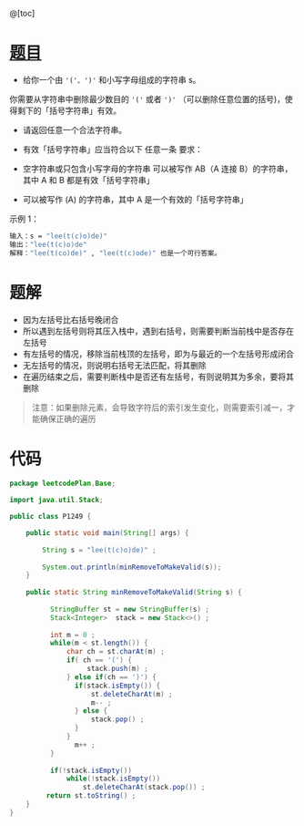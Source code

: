 ﻿@[toc]
# [题目](https://leetcode-cn.com/problems/minimum-remove-to-make-valid-parentheses/)

- 给你一个由 `'('、')'` 和小写字母组成的字符串 s。

你需要从字符串中删除最少数目的 `'('` 或者 `')'` （可以删除任意位置的括号)，使得剩下的「括号字符串」有效。

- 请返回任意一个合法字符串。

- 有效「括号字符串」应当符合以下 任意一条 要求：

- 空字符串或只包含小写字母的字符串
可以被写作 AB（A 连接 B）的字符串，其中 A 和 B 都是有效「括号字符串」
- 可以被写作 (A) 的字符串，其中 A 是一个有效的「括号字符串」
 

示例 1：

```bash
输入：s = "lee(t(c)o)de)"
输出："lee(t(c)o)de"
解释："lee(t(co)de)" , "lee(t(c)ode)" 也是一个可行答案。 
```


# 题解
- 因为左括号比右括号晚闭合
- 所以遇到左括号则将其压入栈中，遇到右括号，则需要判断当前栈中是否存在左括号
- 有左括号的情况，移除当前栈顶的左括号，即为与最近的一个左括号形成闭合
- 无左括号的情况，则说明右括号无法匹配，将其删除
- 在遍历结束之后，需要判断栈中是否还有左括号，有则说明其为多余，要将其删除

> 注意：如果删除元素，会导致字符后的索引发生变化，则需要索引减一，才能确保正确的遍历

# 代码

```java
package leetcodePlan.Base;

import java.util.Stack;

public class P1249 {

	public static void main(String[] args) {
	
		String s = "lee(t(c)o)de)" ;
		
		System.out.println(minRemoveToMakeValid(s));
	}
	
    public static String minRemoveToMakeValid(String s) {
   
    	  StringBuffer st = new StringBuffer(s) ;
    	  Stack<Integer>  stack = new Stack<>() ;
    	  
    	  int m = 0 ;
    	  while(m < st.length()) {
    		  char ch = st.charAt(m) ;
    		  if( ch == '(') {
    			   stack.push(m) ;  
    		  } else if(ch == ')') {
    			if(stack.isEmpty()) {  
    				st.deleteCharAt(m) ;
    				m-- ;
    			} else {
    				stack.pop() ;
    			}
    		  }
    		    m++ ;
    	  }
    	  
    	  if(!stack.isEmpty())
    		  while(!stack.isEmpty())
    			  st.deleteCharAt(stack.pop()) ;
    	 return st.toString() ;
    }
}

```

